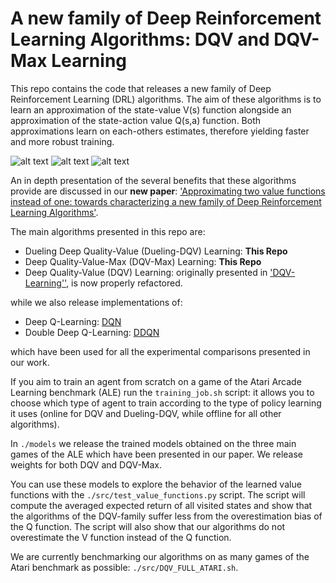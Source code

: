 # A new family of Deep Reinforcement Learning Algorithms: DQV and DQV-Max Learning
  
  This repo contains the code that releases a new family of Deep Reinforcement Learning (DRL) algorithms.
  The aim of these algorithms is to learn an approximation of the state-value V(s) function alongside an approximation of
  the state-action value Q(s,a) function. Both approximations learn on each-others estimates, therefore 
  yielding faster and more robust training.
  
  ![alt text](https://github.com/paintception/Deep-Quality-Value-Family-/blob/master/figures/dqv_max_boxing.jpg) ![alt text](https://github.com/paintception/Deep-Quality-Value-Family-/blob/master/figures/dqv_max_pong.jpg)  ![alt text](https://github.com/paintception/Deep-Quality-Value-Family-/blob/master/figures/dqv_max_enduro.jpg=20x20)
  
  An in depth presentation of the several benefits that these algorithms provide are discussed in our **new paper**: 
  ['Approximating  two value functions instead of one: towards characterizing a new family of Deep Reinforcement 
  Learning Algorithms'](https://arxiv.org/submit/2825529/view). 
   
  The main algorithms presented in this repo are:
  
   * Dueling Deep Quality-Value (Dueling-DQV) Learning: **This Repo** 
   * Deep Quality-Value-Max (DQV-Max) Learning: **This Repo**
   * Deep Quality-Value (DQV) Learning: originally presented in ['DQV-Learning''](https://github.com/paintception/Deep-Quality-Value-DQV-Learning-),
    is now properly refactored.
   
   while we also release implementations of:
   
   * Deep Q-Learning: [DQN](https://arxiv.org/abs/1312.5602)
   * Double Deep Q-Learning: [DDQN](https://arxiv.org/abs/1509.06461) 
   
   which have been used for all the experimental comparisons presented in our work.
   
   If you aim to train an agent from scratch on a game of the Atari Arcade Learning benchmark (ALE) run the 
   `training_job.sh` script: it allows you to choose which type of agent to train according to the type of policy 
   learning it uses (online for DQV and Dueling-DQV, while offline for all other algorithms).
   
   In `./models` we release the trained models obtained on  the three main games of the ALE which 
   have been presented in our paper. We release weights for both DQV and DQV-Max. 
   
   You can use these models to explore the behavior of the learned value functions with the `./src/test_value_functions.py`
   script. The script will compute the averaged expected return of all visited states and show that the algorithms of the
   DQV-family suffer less from the overestimation bias of the Q function. The script will
   also show that our algorithms do not overestimate the V function instead of the Q function.
   
   We are currently benchmarking our algorithms on as many games of the Atari benchmark as possible: `./src/DQV_FULL_ATARI.sh`.